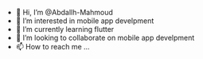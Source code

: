 - 👋 Hi, I’m @Abdallh-Mahmoud
- 👀 I’m interested in mobile app develpment
- 🌱 I’m currently learning flutter
- 💞️ I’m looking to collaborate on mobile app develpment
- 📫 How to reach me ...

<!---
Abdallh-Mahmoud/Abdallh-Mahmoud is a ✨ special ✨ repository because its `README.md` (this file) appears on your GitHub profile.
You can click the Preview link to take a look at your changes.
--->
